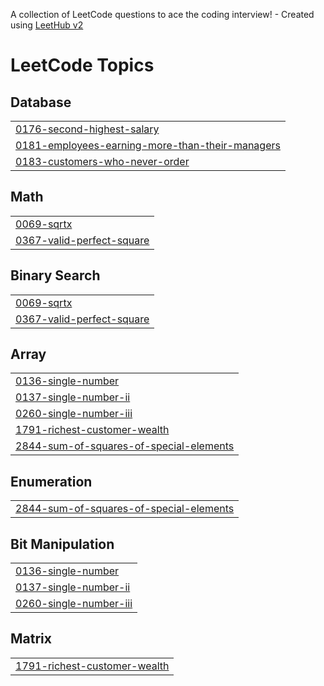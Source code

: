 A collection of LeetCode questions to ace the coding interview! - Created using [LeetHub v2](https://github.com/arunbhardwaj/LeetHub-2.0)
<!---LeetCode Topics Start-->
# LeetCode Topics
## Database
|  |
| ------- |
| [0176-second-highest-salary](https://github.com/ameen-vp/leetcode/tree/master/0176-second-highest-salary) |
| [0181-employees-earning-more-than-their-managers](https://github.com/ameen-vp/leetcode/tree/master/0181-employees-earning-more-than-their-managers) |
| [0183-customers-who-never-order](https://github.com/ameen-vp/leetcode/tree/master/0183-customers-who-never-order) |
## Math
|  |
| ------- |
| [0069-sqrtx](https://github.com/ameen-vp/leetcode/tree/master/0069-sqrtx) |
| [0367-valid-perfect-square](https://github.com/ameen-vp/leetcode/tree/master/0367-valid-perfect-square) |
## Binary Search
|  |
| ------- |
| [0069-sqrtx](https://github.com/ameen-vp/leetcode/tree/master/0069-sqrtx) |
| [0367-valid-perfect-square](https://github.com/ameen-vp/leetcode/tree/master/0367-valid-perfect-square) |
## Array
|  |
| ------- |
| [0136-single-number](https://github.com/ameen-vp/leetcode/tree/master/0136-single-number) |
| [0137-single-number-ii](https://github.com/ameen-vp/leetcode/tree/master/0137-single-number-ii) |
| [0260-single-number-iii](https://github.com/ameen-vp/leetcode/tree/master/0260-single-number-iii) |
| [1791-richest-customer-wealth](https://github.com/ameen-vp/leetcode/tree/master/1791-richest-customer-wealth) |
| [2844-sum-of-squares-of-special-elements](https://github.com/ameen-vp/leetcode/tree/master/2844-sum-of-squares-of-special-elements) |
## Enumeration
|  |
| ------- |
| [2844-sum-of-squares-of-special-elements](https://github.com/ameen-vp/leetcode/tree/master/2844-sum-of-squares-of-special-elements) |
## Bit Manipulation
|  |
| ------- |
| [0136-single-number](https://github.com/ameen-vp/leetcode/tree/master/0136-single-number) |
| [0137-single-number-ii](https://github.com/ameen-vp/leetcode/tree/master/0137-single-number-ii) |
| [0260-single-number-iii](https://github.com/ameen-vp/leetcode/tree/master/0260-single-number-iii) |
## Matrix
|  |
| ------- |
| [1791-richest-customer-wealth](https://github.com/ameen-vp/leetcode/tree/master/1791-richest-customer-wealth) |
<!---LeetCode Topics End-->